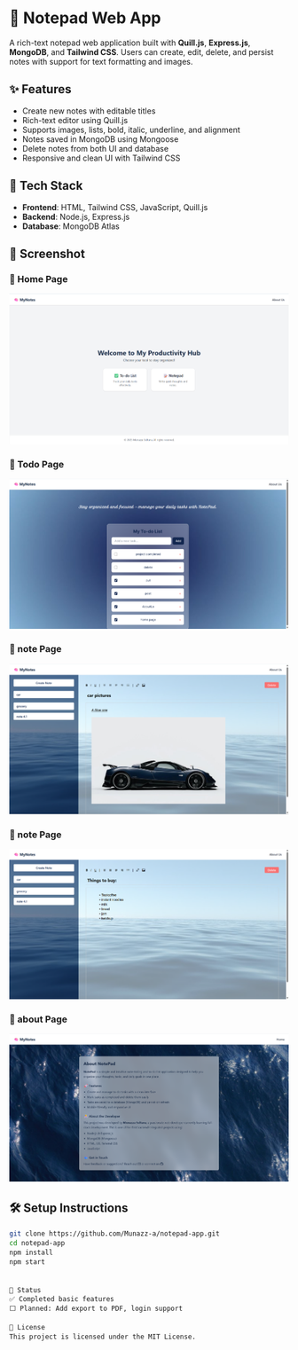 # 🧠 Notepad Web App

A rich-text notepad web application built with **Quill.js**, **Express.js**, **MongoDB**, and **Tailwind CSS**. Users can create, edit, delete, and persist notes with support for text formatting and images.

## ✨ Features

- Create new notes with editable titles
- Rich-text editor using Quill.js
- Supports images, lists, bold, italic, underline, and alignment
- Notes saved in MongoDB using Mongoose
- Delete notes from both UI and database
- Responsive and clean UI with Tailwind CSS

## 🚀 Tech Stack

- **Frontend**: HTML, Tailwind CSS, JavaScript, Quill.js
- **Backend**: Node.js, Express.js
- **Database**: MongoDB Atlas

## 📸 Screenshot

### 📌 Home Page
![Home Page](screenshots/Homepage.png)

### 📌 Todo Page
![Todo Page](screenshots/todopage.png)

### 📌 note Page
![note Page](screenshots/notepage1.png)

### 📌 note Page
![note Page](screenshots/notepage2.png)

### 📌 about Page
![about Page](screenshots/aboutpage.png)

## 🛠️ Setup Instructions

```bash
git clone https://github.com/Munazz-a/notepad-app.git
cd notepad-app
npm install
npm start


📌 Status
✅ Completed basic features
⬜ Planned: Add export to PDF, login support

📄 License
This project is licensed under the MIT License.
